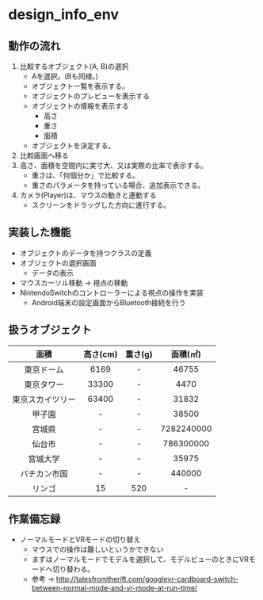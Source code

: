 # **design_info_env**

## **動作の流れ**
1. 比較するオブジェクト(A, B)の選択
    - Aを選択。(Bも同様。)
    - オブジェクト一覧を表示する。
    - オブジェクトのプレビューを表示する
    - オブジェクトの情報を表示する
      - 高さ
      - 重さ
      - 面積
    - オブジェクトを決定する。
2. 比較画面へ移る
3. 高さ、面積を空間内に実寸大、又は実際の比率で表示する。
    - 重さは、「何個分か」で比較する。
    - 重さのパラメータを持っている場合、追加表示できる。
4. カメラ(Player)は、マウスの動きと連動する
    - スクリーンをドラッグした方向に進行する。

## 実装した機能
- オブジェクトのデータを持つクラスの定義
- オブジェクトの選択画面
  - データの表示
- マウスカーソル移動 -> 視点の移動
- NintendoSwitchのコントローラーによる視点の操作を実装
    - Android端末の設定画面からBluetooth接続を行う

## 扱うオブジェクト
|面積|高さ(cm)|重さ(g)|面積(㎡)|
|:---:|:---:|:---:|:---:|
|東京ドーム|6169|-|46755|
|東京タワー|33300|-|4470|
|東京スカイツリー|63400|-|31832|
|甲子園|-|-|38500|
|宮城県|-|-|7282240000|
|仙台市|-|-|786300000|
|宮城大学|-|-|35975|
|バチカン市国|-|-|440000|
|リンゴ|15|520|-|

## 作業備忘録
- ノーマルモードとVRモードの切り替え
    - マウスでの操作は難しいというかできない
    - まずはノーマルモードでモデルを選択して、モデルビューのときにVRモードへ切り替わる。
    - 参考 -> http://talesfromtherift.com/googlevr-cardboard-switch-between-normal-mode-and-vr-mode-at-run-time/
